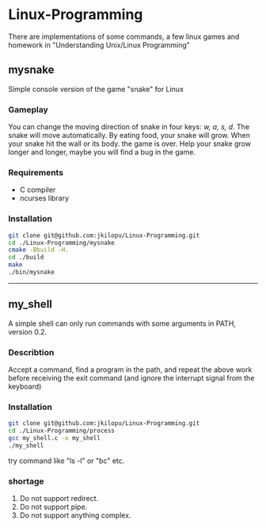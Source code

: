 # Linux-Programming
There are implementations of some commands, a few linux games and homework in "Understanding Unix/Linux Programming"

## mysnake
Simple console version of the game "snake" for Linux
### Gameplay
You can change the moving direction of snake in four keys: *w, a, s, d*. The snake will move automatically. 
By eating food, your snake will grow.
When your snake hit the wall or its body. the game is over.
Help your snake grow longer and longer, maybe you will find a bug in the game.
### Requirements
* C compiler
* ncurses library
### Installation
``` bash
git clone git@github.com:jkilopu/Linux-Programming.git
cd ./Linux-Programming/mysnake
cmake -Bbuild -H.
cd ./build
make
./bin/mysnake
```

---

## my_shell
A simple shell can only run commands with some arguments in PATH, version 0.2.
### Describtion
Accept a command, find a program in the path, and repeat the above work before receiving the exit command (and ignore the interrupt signal from the keyboard)
### Installation
``` bash
git clone git@github.com:jkilopu/Linux-Programming.git
cd ./Linux-Programming/process
gcc my_shell.c -o my_shell
./my_shell
```
try command like "ls -l" or "bc" etc.
### shortage
1. Do not support redirect.
2. Do not support pipe.
3. Do not support anything complex.
